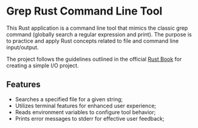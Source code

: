 # Grep Rust Command Line Tool

This Rust application is a command line tool that mimics the classic grep command (globally search a regular expression and print). The purpose is to practice and apply Rust concepts related to file and command line input/output.

The project follows the guidelines outlined in the official [Rust Book](https://rust-book.cs.brown.edu/ch12-00-an-io-project.html) for creating a simple I/O project.

## Features

- Searches a specified file for a given string;
- Utilizes terminal features for enhanced user experience;
- Reads environment variables to configure tool behavior;
- Prints error messages to stderr for effective user feedback;
